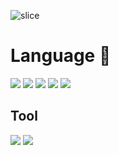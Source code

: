 ![slice](https://capsule-render.vercel.app/api?type=slice&color=auto&height=200&text=Hwang%Soonwook&fontSize=40&fontAlign=70&rotate=13&fontAlignY=25&desc=Hello,Welcome.&descAlign=70.&descAlignY=44)
<h1>Language 💪</h1> 

<div>
    <img src="https://img.shields.io/badge/ECD53F-FF4154?style=flat&logo=TypeScript&logoColor=white"/>
     <img src="https://img.shields.io/badge/React-1572B6?style=flat&logo=TypeScript&logoColor=white"/>
    <img src="https://img.shields.io/badge/TypeScript-000?style=flat&logo=TypeScript&logoColor=white"/>
    <img src="https://img.shields.io/badge/CSS-00B265?style=flat&logo=TypeScript&logoColor=white"/>
    <img src="https://img.shields.io/badge/HTML5-FF4154?style=flat&logo=TypeScript&logoColor=white"/>
    
<div/>

<h2>Tool</h2> 
  <img src="https://img.shields.io/badge/React Query-FF4154?style=flat&logo=TypeScript&logoColor=white"/> 
  <img src="https://img.shields.io/badge/Redux-764ABC?style=flat&logo=TypeScript&logoColor=white"/> 
  
